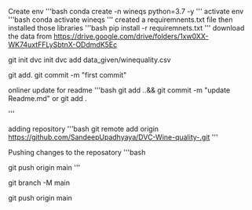 Create env
'''bash
conda create -n wineqs python=3.7 -y
'''
activate env
'''bash
conda activate wineqs
'''
created a requiremnents.txt file
then installed those libraries
'''bash
pip install -r requiremnets.txt
'''
download the data from
https://drive.google.com/drive/folders/1xw0XX-WK74uxtFFLySbtnX-ODdmdK5Ec

git init
dvc init
dvc add data_given/winequality.csv

git add.
git commit -m "first commit"

onliner update for readme
'''bash
git add ..&& git commit -m "update Readme.md"
or
git add .


'''

adding repository
'''bash
git remote add origin https://github.com/SandeepUpadhyaya/DVC-Wine-quality-.git
'''

Pushing changes to the reposatory
'''bash

git push origin main
'''

git branch -M main

git push origin main

